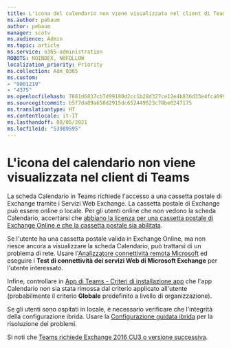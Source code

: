 ```yaml
---
title: L'icona del calendario non viene visualizzata nel client di Teams
ms.author: pebaum
author: pebaum
manager: scotv
ms.audience: Admin
ms.topic: article
ms.service: o365-administration
ROBOTS: NOINDEX, NOFOLLOW
localization_priority: Priority
ms.collection: Adm_O365
ms.custom:
- "9001219"
- "4375"
ms.openlocfilehash: 7881d6837cb7d99180d2cc1b28d327ce12e4b836d33e4fca099569d4f72510fa
ms.sourcegitcommit: b5f7da89a650d2915dc652449623c78be6247175
ms.translationtype: HT
ms.contentlocale: it-IT
ms.lasthandoff: 08/05/2021
ms.locfileid: "53989595"
---
```

# <a name="calendar-icon-not-showing-in-teams-client"></a>L'icona del calendario non viene visualizzata nel client di Teams

La scheda Calendario in Teams richiede l'accesso a una cassetta postale di Exchange tramite i Servizi Web Exchange. La cassetta postale di Exchange può essere online o locale. Per gli utenti online che non vedono la scheda Calendario, accertarsi che [abbiano la licenza per una cassetta postale di Exchange Online e che la cassetta postale sia abilitata](https://docs.microsoft.com/exchange/recipients-in-exchange-online/create-user-mailboxes).

Se l'utente ha una cassetta postale valida in Exchange Online, ma non riesce ancora a visualizzare la scheda Calendario, può trattarsi di un problema di rete. Usare l'[Analizzatore connettività remota Microsoft](https://testconnectivity.microsoft.com/) ed eseguire i **Test di connettività dei servizi Web di Microsoft Exchange** per l'utente interessato.

Infine, controllare in [App di Teams - Criteri di installazione app](https://admin.teams.microsoft.com/policies/app-setup) che l'app Calendario non sia stata rimossa dal criterio applicato all'utente (probabilmente il criterio **Globale** predefinito a livello di organizzazione).

Se gli utenti sono ospitati in locale, è necessario verificare che l'integrità della configurazione ibrida. Usare la [Configurazione guidata ibrida](https://docs.microsoft.com/exchange/hybrid-deployment/hybrid-agent) per la risoluzione dei problemi.

Si noti che [Teams richiede Exchange 2016 CU3 o versione successiva](https://docs.microsoft.com/microsoftteams/exchange-teams-interact).
